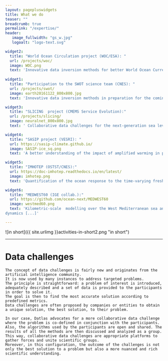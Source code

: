 ```yaml
---
layout: pagepluswidgets
title: What we do
teaser: ""
breadcrumb: true
permalink: "/expertise/"
header:
   image_fullwidth: "gs_w.jpg"
   logoalt: "logo-text.svg"

widget2:
  title: "World Ocean Circulation project (WOC/ESA): "
  url: /projects/woc/
  image: WOC.png
  text: 'Innovative data inversion methods for better World Ocean Current products [...]'
  
widget1:
  title: "Participation to the SWOT science team (CNES): "
  url: /projects/swot/
  image: earth20161122_800x800.jpg
  text: 'Innovative data inversion methods in preparation for the coming observation data from the wide-swath altimetry mission SWOT [...]'

widget3:
  title: "SLICING  project (CMEMS Service Evolution):"
  url: /projects/slicing/
  image: neuralnet_800x800.jpg
  text: ' Collaborative data challenges for the next-generation sea level anomaly metrics, observation and mapping products. [...]'

widget4:
  title: "SASIP project (VESRI): "
  url: https://sasip-climate.github.io/
  image: SASIP-ice_sq.png
  text: 'A better understanding of the impact of amplified warming in polar regions, through the development of a new sea ice modelling paradigm [...]'

widget5:
  title: "IMHOTEP (OSTST/CNES):"
  url: https://doc-imhotep.readthedocs.io/en/latest/
  image: imhotep.png
  text: 'Quantification of the ocean response to the time-varying freshwater discharges (river unoffs and Greenland melt), based on ensembles of ocean numerical simulations [...]'

widget6:
  title: "MEDWEST60 (IGE collab.):"
  url: https://github.com/ocean-next/MEDWEST60
  image: westmed60.png
  text: 'Kilometric-scale  modelling over the West Mediterranean sea and probabilistic quantification  of short-term predictability of the ocean
dynamics [...]'

---
```


![in short]({{ site.urlimg }}activities-in-short2.png "in short")
 

---
# Data challenges

    The concept of data challenges is fairly new and originates from the artificial intelligence community. 
    It is now used by many instances to address targeted problems. 
    The principle is straightforward: a problem of interest is introduced, adequately described and a set of data is provided to the participants in order to solve it. 
    The goal is then to find the most accurate solution according to predefined metrics. 
    Data challenges are often proposed by companies or entities to obtain a unique solution, the best solution, to their problem. 
      
    In our case, Datlas advocates for a more collaborative data challenge where the problem is co-defined in conjunction with the participants. 
    Also, the algorithms used by the participants are open and shared. The results of all the methods are then discussed and analyzed as a group. 
    This way, collaborative data challenges are appropriate platforms to gather forces and unite scientific groups. 
    Moreover, in this configuration, the outcome of the challenges is not only the best solution to a problem but also a more nuanced and rich scientific understanding.
